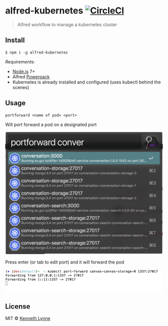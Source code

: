 # alfred-kubernetes [![CircleCI](https://circleci.com/gh/kennethlynne/alfred-kubernetes/tree/master.svg?style=svg)](https://circleci.com/gh/kennethlynne/alfred-kubernetes/tree/master)

> Alfred workflow to manage a kubernetes cluster


## Install

```
$ npm i -g alfred-kubernetes
```

*Requirements:*
 * [Node.js](https://nodejs.org) 7+
 * Alfred [Powerpack](https://www.alfredapp.com/powerpack/)
 * Kubernetes is already installed and configured (uses kubectl behind the scenes)

## Usage

```
portforward <name of pod> <port>
```
Will port forward a pod on a designated port

![portforward name port](screenshots/portforward1.png "Port forward a pod on a designated port")

Press enter (or tab to edit port) and it will forward the pod

![portforward name port](screenshots/portforward2.png "Port forward a pod on a designated port")

## License

MIT © [Kenneth Lynne](http://kenneth.ly)
